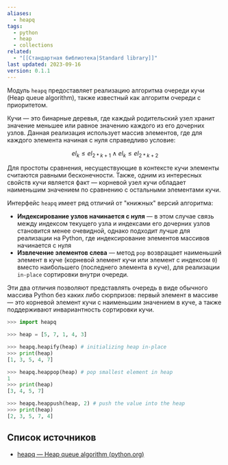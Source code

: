 ```yaml
---
aliases:
  - heapq
tags:
  - python
  - heap
  - collections
related:
  - "[[Стандартная библиотека|Standard library]]"
last updated: 2023-09-16
version: 0.1.1
---
```

Модуль `heapq` предоставляет реализацию алгоритма очереди кучи (Heap queue algorithm), также известный как алгоритм очереди с приоритетом.

Кучи — это бинарные деревья, где каждый родительский узел хранит значение меньшее или равное значению каждого из его дочерних узлов. Данная реализация использует массив элементов, где для каждого элемента начиная с нуля справедливо условие:

$$
el_{k} \le el_{2*k+1} \land el_{k} \le el_{2*k+2}
$$

Для простоты сравнения, несуществующие в контексте кучи элементы считаются равными бесконечности. Также, одним из интересных свойств кучи является факт — корневой узел кучи обладает наименьшим значением по сравнению с остальными элементами кучи.  

Интерфейс `heapq` имеет ряд отличий от "книжных" версий алгоритма:

- **Индексирование узлов начинается с нуля** — в этом случае связь между индексом текущего узла и индексами его дочерних узлов становится менее очевидной, однако подходит лучше для реализации на Python, где индексирование элементов массивов начинается с нуля
- **Извлечение элементов слева** — метод `pop` возвращает наименьший элемент в куче (корневой элемент кучи или элемент с индексом `0`) вместо наибольшего (последнего элемента в куче), для реализации `in-place` сортировки внутри очереди.

Эти два отличия позволяют представлять очередь в виде обычного массива Python без каких либо сюрпризов: первый элемент в массиве — это корневой элемент кучи с наименьшим значением в куче, а также поддерживают инвариантность сортировки кучи. 

```Python
>>> import heapq

>>> heap = [5, 7, 1, 4, 3]

>>> heapq.heapify(heap) # initializing heap in-place
>>> print(heap)
[1, 3, 5, 4, 7]

>>> heapq.heappop(heap) # pop smallest element in heap
1
>>> print(heap)
[3, 4, 5, 7]

>>> heapq.heappush(heap, 2) # push the value into the heap
>>> print(heap)
[2, 3, 5, 7, 4]
```

## Список источников

- [heapq — Heap queue algorithm (python.org)](https://docs.python.org/3/library/heapq.html)